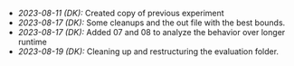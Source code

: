 - _2023-08-11 (DK):_ Created copy of previous experiment
- _2023-08-17 (DK):_ Some cleanups and the out file with the best bounds.
- _2023-08-17 (DK):_ Added 07 and 08 to analyze the behavior over longer runtime
- _2023-08-19 (DK):_ Cleaning up and restructuring the evaluation folder.
